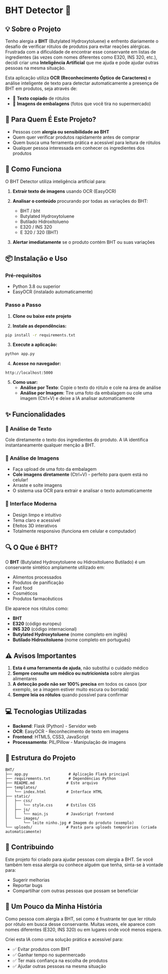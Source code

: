 # BHT Detector 🤖

## 💡 Sobre o Projeto

Tenho alergia a **BHT** (Butylated Hydroxytoluene) e enfrento diariamente o desafio de verificar rótulos de produtos para evitar reações alérgicas. Frustrada com a dificuldade de encontrar esse conservante em listas de ingredientes (às vezes com nomes diferentes como E320, INS 320, etc.), decidi criar uma **Inteligência Artificial** que me ajuda e pode ajudar outras pessoas na mesma situação.

Esta aplicação utiliza **OCR (Reconhecimento Óptico de Caracteres)** e análise inteligente de texto para detectar automaticamente a presença de BHT em produtos, seja através de:
- 📝 **Texto copiado** de rótulos
- 📸 **Imagens de embalagens** (fotos que você tira no supermercado)

## 🎯 Para Quem É Este Projeto?

- Pessoas com **alergia ou sensibilidade ao BHT**
- Quem quer verificar produtos rapidamente antes de comprar
- Quem busca uma ferramenta prática e acessível para leitura de rótulos
- Qualquer pessoa interessada em conhecer os ingredientes dos produtos

## 🚀 Como Funciona

O BHT Detector utiliza inteligência artificial para:

1. **Extrair texto de imagens** usando OCR (EasyOCR)
2. **Analisar o conteúdo** procurando por todas as variações do BHT:
   - BHT / bht
   - Butylated Hydroxytoluene
   - Butilado Hidroxitolueno
   - E320 / INS 320
   - E 320 / 320 (BHT)

3. **Alertar imediatamente** se o produto contém BHT ou suas variações

## 📦 Instalação e Uso

### Pré-requisitos

- Python 3.8 ou superior
- EasyOCR (instalado automaticamente)

### Passo a Passo

1. **Clone ou baixe este projeto**

2. **Instale as dependências:**
```bash
pip install -r requirements.txt
```

3. **Execute a aplicação:**
```bash
python app.py
```

4. **Acesse no navegador:**
```
http://localhost:5000
```

5. **Como usar:**
   - **Análise por Texto**: Copie o texto do rótulo e cole na área de análise
   - **Análise por Imagem**: Tire uma foto da embalagem ou cole uma imagem (Ctrl+V) e deixe a IA analisar automaticamente

## ✨ Funcionalidades

### 📝 Análise de Texto
Cole diretamente o texto dos ingredientes do produto. A IA identifica instantaneamente qualquer menção a BHT.

### 📸 Análise de Imagens
- Faça upload de uma foto da embalagem
- **Cole imagens diretamente** (Ctrl+V) - perfeito para quem está no celular!
- Arraste e solte imagens
- O sistema usa OCR para extrair e analisar o texto automaticamente

### 🎨 Interface Moderna
- Design limpo e intuitivo
- Tema claro e acessível
- Efeitos 3D interativos
- Totalmente responsivo (funciona em celular e computador)

## 🔍 O Que é BHT?

O **BHT** (Butylated Hydroxytoluene ou Hidroxitolueno Butilado) é um conservante sintético amplamente utilizado em:
- Alimentos processados
- Produtos de panificação
- Fast food
- Cosméticos
- Produtos farmacêuticos

Ele aparece nos rótulos como:
- **BHT**
- **E320** (código europeu)
- **INS 320** (código internacional)
- **Butylated Hydroxytoluene** (nome completo em inglês)
- **Butilado Hidroxitolueno** (nome completo em português)

## ⚠️ Avisos Importantes

1. **Esta é uma ferramenta de ajuda**, não substitui o cuidado médico
2. **Sempre consulte um médico ou nutricionista** sobre alergias alimentares
3. **A detecção pode não ser 100% precisa** em todos os casos (por exemplo, se a imagem estiver muito escura ou borrada)
4. **Sempre leia os rótulos** quando possível para confirmar

## 💻 Tecnologias Utilizadas

- **Backend**: Flask (Python) - Servidor web
- **OCR**: EasyOCR - Reconhecimento de texto em imagens
- **Frontend**: HTML5, CSS3, JavaScript
- **Processamento**: PIL/Pillow - Manipulação de imagens

## 📁 Estrutura do Projeto

```
BHT/
├── app.py                  # Aplicação Flask principal
├── requirements.txt        # Dependências Python
├── README.md              # Este arquivo
├── templates/
│   └── index.html         # Interface HTML
├── static/
│   ├── css/
│   │   └── style.css      # Estilos CSS
│   ├── js/
│   │   └── main.js        # JavaScript frontend
│   └── images/
│       └── leite ninho.jpg # Imagem do produto (exemplo)
└── uploads/               # Pasta para uploads temporários (criada automaticamente)
```

## 🤝 Contribuindo

Este projeto foi criado para ajudar pessoas com alergia a BHT. Se você também tem essa alergia ou conhece alguém que tenha, sinta-se à vontade para:
- Sugerir melhorias
- Reportar bugs
- Compartilhar com outras pessoas que possam se beneficiar

## 💚 Um Pouco da Minha História

Como pessoa com alergia a BHT, sei como é frustrante ter que ler rótulo por rótulo em busca desse conservante. Muitas vezes, ele aparece com nomes diferentes (E320, INS 320) ou em lugares onde você menos espera.

Criei esta IA como uma solução prática e acessível para:
- ✅ Evitar produtos com BHT
- ✅ Ganhar tempo no supermercado
- ✅ Ter mais confiança na escolha de produtos
- ✅ Ajudar outras pessoas na mesma situação




